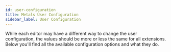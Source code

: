 ```yaml
---
id: user-configuration
title: Metals User Configuration
sidebar_label: User Configuration
---
```


While each editor may have a different way to change the user configuration, the
values should be more or less the same for all extensions. Below you'll find all
the available configuration options and what they do.

```scala mdoc:user-config:lsp-config-default
```
